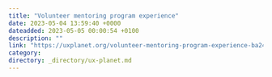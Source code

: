 ```yaml
---
title: "Volunteer mentoring program experience"
date: 2023-05-04 13:59:40 +0000
dateadded: 2023-05-05 00:00:54 +0100
description: ""
link: "https://uxplanet.org/volunteer-mentoring-program-experience-ba2418a4024a?source=rss----819cc2aaeee0---4"
category:
directory: _directory/ux-planet.md
---
```

